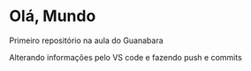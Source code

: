 # Olá, Mundo
 Primeiro repositório na aula do Guanabara

 
Alterando informações pelo VS code e fazendo push e commits